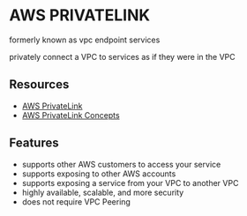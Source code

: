 # AWS PRIVATELINK

formerly known as vpc endpoint services

privately connect a VPC to services as if they were in the VPC

## Resources

- [AWS PrivateLink](https://docs.aws.amazon.com/vpc/latest/privatelink/what-is-privatelink.html)
- [AWS PrivateLink Concepts](https://docs.aws.amazon.com/vpc/latest/privatelink/concepts.html)

## Features

- supports other AWS customers to access your service
- supports exposing to other AWS accounts
- supports exposing a service from your VPC to another VPC
- highly available, scalable, and more security
- does not require VPC Peering
